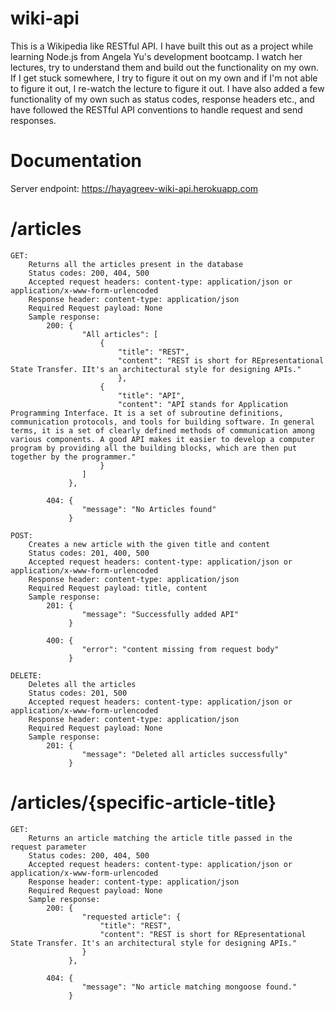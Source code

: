 # wiki-api
This is a Wikipedia like RESTful API. I have built this out as a project while learning Node.js from Angela Yu's development bootcamp. I watch her lectures, try to understand them and build out the functionality on my own. If I get stuck somewhere, I try to figure it out on my own and if I'm not able to figure it out, I re-watch the lecture to figure it out. I have also added a few functionality of my own such as status codes, response headers etc., and have followed the RESTful API conventions to handle request and send responses.

# Documentation
Server endpoint: https://hayagreev-wiki-api.herokuapp.com

# /articles
```
GET: 
    Returns all the articles present in the database
    Status codes: 200, 404, 500
    Accepted request headers: content-type: application/json or application/x-www-form-urlencoded
    Response header: content-type: application/json
    Required Request payload: None
    Sample response: 
        200: {
                "All articles": [
                    {
                        "title": "REST",
                        "content": "REST is short for REpresentational State Transfer. IIt's an architectural style for designing APIs."
                        },
                    {
                        "title": "API",
                        "content": "API stands for Application Programming Interface. It is a set of subroutine definitions, communication protocols, and tools for building software. In general terms, it is a set of clearly defined methods of communication among various components. A good API makes it easier to develop a computer program by providing all the building blocks, which are then put together by the programmer."
                    }
                ]
             }, 

        404: {
                "message": "No Articles found"
             }

POST: 
    Creates a new article with the given title and content
    Status codes: 201, 400, 500
    Accepted request headers: content-type: application/json or application/x-www-form-urlencoded
    Response header: content-type: application/json
    Required Request payload: title, content
    Sample response: 
        201: {
                "message": "Successfully added API"
             }

        400: {
                "error": "content missing from request body"
             }

DELETE: 
    Deletes all the articles
    Status codes: 201, 500
    Accepted request headers: content-type: application/json or application/x-www-form-urlencoded
    Response header: content-type: application/json
    Required Request payload: None
    Sample response: 
        201: {
                "message": "Deleted all articles successfully"
             }

```

# /articles/{specific-article-title}
```
GET: 
    Returns an article matching the article title passed in the request parameter
    Status codes: 200, 404, 500
    Accepted request headers: content-type: application/json or application/x-www-form-urlencoded
    Response header: content-type: application/json
    Required Request payload: None
    Sample response: 
        200: {
                "requested article": {
                    "title": "REST",
                    "content": "REST is short for REpresentational State Transfer. It's an architectural style for designing APIs."
                }
             }, 

        404: {
                "message": "No article matching mongoose found."
             }


```